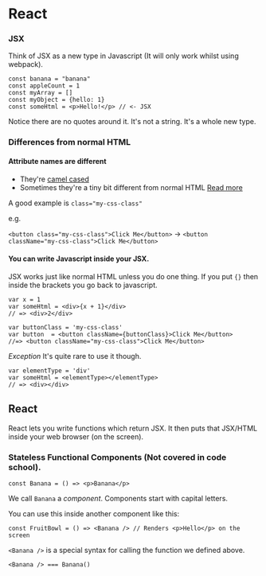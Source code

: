 # React

### JSX

Think of JSX as a new type in Javascript (It will only work whilst using webpack).

```
const banana = "banana"
const appleCount = 1 
const myArray = []
const myObject = {hello: 1}
const someHtml = <p>Hello!</p> // <- JSX
```

Notice there are no quotes around it. It's not a string. It's a whole new type.


### Differences from normal HTML

#### Attribute names are different

* They're [camel cased](https://en.wikipedia.org/wiki/Camel_case)
* Sometimes they're a tiny bit different from normal HTML [Read more](https://facebook.github.io/react/docs/tags-and-attributes.html)

A good example is `class="my-css-class"`

e.g.

`<button class="my-css-class">Click Me</button>` -> `<button className="my-css-class">Click Me</button>`

#### You can write Javascript inside your JSX.

JSX works just like normal HTML unless you do one thing. If you put `{}` then inside the brackets you go back to javascript.

```
var x = 1
var someHtml = <div>{x + 1}</div>
// => <div>2</div>
```

```
var buttonClass = 'my-css-class'
var button  = <button className={buttonClass}>Click Me</button>
//=> <button className="my-css-class">Click Me</button>
```

*Exception*
It's quite rare to use it though.
```
var elementType = 'div'
var someHtml = <elementType></elementType>
// => <div></div>
```

## React

React lets you write functions which return JSX. It then puts that JSX/HTML inside your web browser (on the screen). 

### Stateless Functional Components (Not covered in code school).

```
const Banana = () => <p>Banana</p> 
```

We call `Banana` a *component*. Components start with capital letters.

You can use this inside another component like this:

```
const FruitBowl = () => <Banana /> // Renders <p>Hello</p> on the screen
```

`<Banana />` is a special syntax for calling the function we defined above. 

`<Banana /> === Banana()`
